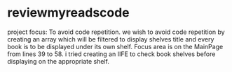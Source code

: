 # reviewmyreadscode
project focus:
To avoid code repetition.
we wish to avoid code repetition by creating an array which will be
filtered to display shelves title and every book is to be displayed under its own shelf.
Focus area is on the MainPage from lines 39 to 58. i tried creating an IIFE to check 
book shelves before displaying on the appropriate shelf.
